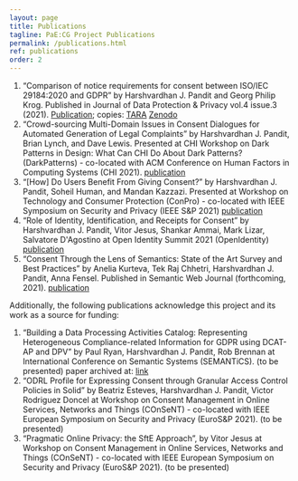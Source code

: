 ```yaml
---
layout: page
title: Publications
tagline: PaE:CG Project Publications
permalink: /publications.html
ref: publications
order: 2
---
```


1. “Comparison of notice requirements for consent between ISO/IEC 29184:2020 and GDPR” by Harshvardhan J. Pandit and Georg Philip Krog. Published in Journal of Data Protection & Privacy vol.4 issue.3 (2021). [Publication](https://www.henrystewartpublications.com/jdpp); copies: [TARA](https://hdl.handle.net/2262/94703) [Zenodo](https://doi.org/10.5281/zenodo.4444925)
2. “Crowd-sourcing Multi-Domain Issues in Consent Dialogues for Automated Generation of Legal Complaints” by Harshvardhan J. Pandit, Brian Lynch, and Dave Lewis. Presented at CHI Workshop on Dark Patterns in Design: What Can CHI Do About Dark Patterns? (DarkPatterns) - co-located with ACM Conference on Human Factors in Computing Systems (CHI 2021). [publication](https://doi.org/10.5281/zenodo.4553324 )
3. “[How] Do Users Benefit From Giving Consent?” by Harshvardhan J. Pandit, Soheil Human, and Mandan Kazzazi. Presented at Workshop on Technology and Consumer Protection (ConPro) - co-located with IEEE Symposium on Security and Privacy (IEEE S&P 2021) [publication](https://doi.org/10.5281/zenodo.4601141)
4. “Role of Identity, Identification, and Receipts for Consent” by  Harshvardhan J. Pandit, Vitor Jesus, Shankar Ammai, Mark Lizar, Salvatore D'Agostino at Open Identity Summit 2021 (OpenIdentity) [publication](https://dl.gi.de/handle/20.500.12116/36495)
5. “Consent Through the Lens of Semantics: State of the Art Survey and Best Practices” by Anelia Kurteva, Tek Raj Chhetri, Harshvardhan J. Pandit, Anna Fensel. Published in Semantic Web Journal (forthcoming, 2021). [publication](http://www.semantic-web-journal.net/content/consent-through-lens-semanticsstate-art-survey-and-best-practices)

Additionally, the following publications acknowledge this project and its work as a source for funding:
1. “Building a Data Processing Activities Catalog: Representing Heterogeneous Compliance-related Information for GDPR using DCAT-AP and DPV” by Paul Ryan, Harshvardhan J. Pandit, Rob Brennan at International Conference on Semantic Systems (SEMANTiCS). (to be presented) paper archived at: [link](https://hdl.handle.net/2262/96594)
2. “ODRL Profile for Expressing Consent through Granular Access Control Policies in Solid” by Beatriz Esteves, Harshvardhan J. Pandit, Victor Rodriguez Doncel at Workshop on Consent Management in Online Services, Networks and Things (COnSeNT) - co-located with IEEE European Symposium on Security and Privacy (EuroS&P 2021). (to be presented)
3. “Pragmatic Online Privacy: the SftE Approach”, by Vitor Jesus at Workshop on Consent Management in Online Services, Networks and Things (COnSeNT) - co-located with IEEE European Symposium on Security and Privacy (EuroS&P 2021). (to be presented)